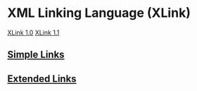 # XML Linking Language (XLink)

[XLink 1.0](http://www.w3.org/TR/xlink/) [XLink 1.1](http://www.w3.org/TR/xlink11/)


## [Simple Links](http://www.w3.org/TR/xlink11/#simple-links)



## [Extended Links](http://www.w3.org/TR/xlink11/#extended-link)